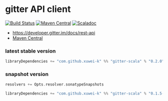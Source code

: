 # gitter API client

[![Build Status](https://secure.travis-ci.org/xuwei-k/gitter-scala.png)](http://travis-ci.org/xuwei-k/gitter-scala)
[![Maven Central](https://maven-badges.herokuapp.com/maven-central/com.github.xuwei-k/gitter-scala_2.11/badge.svg)](https://maven-badges.herokuapp.com/maven-central/com.github.xuwei-k/gitter-scala_2.11)
[![Scaladoc](http://javadoc-badge.appspot.com/com.github.xuwei-k/gitter-scala_2.11.svg?label=scaladoc)](http://javadoc-badge.appspot.com/com.github.xuwei-k/gitter-scala_2.11)

- <https://developer.gitter.im/docs/rest-api>
- [Maven Central](http://repo1.maven.org/maven2/com/github/xuwei-k/)

### latest stable version

```scala
libraryDependencies += "com.github.xuwei-k" %% "gitter-scala" % "0.2.0"
```

### snapshot version

```scala
resolvers += Opts.resolver.sonatypeSnapshots

libraryDependencies += "com.github.xuwei-k" %% "gitter-scala" % "0.1.5-SNAPSHOT"
```
